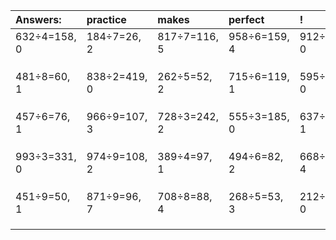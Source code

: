 | Answers: | practice | makes | perfect | ! |
| :--- | :--- | :--- | :--- | :--- |
| 632÷4=158, 0 | 184÷7=26, 2 | 817÷7=116, 5 | 958÷6=159, 4 | 912÷6=152, 0 | 
|   |   |   |   |   | 
|   |   |   |   |   | 
|   |   |   |   |   | 
| 481÷8=60, 1 | 838÷2=419, 0 | 262÷5=52, 2 | 715÷6=119, 1 | 595÷5=119, 0 | 
|   |   |   |   |   | 
|   |   |   |   |   | 
|   |   |   |   |   | 
| 457÷6=76, 1 | 966÷9=107, 3 | 728÷3=242, 2 | 555÷3=185, 0 | 637÷3=212, 1 | 
|   |   |   |   |   | 
|   |   |   |   |   | 
|   |   |   |   |   | 
| 993÷3=331, 0 | 974÷9=108, 2 | 389÷4=97, 1 | 494÷6=82, 2 | 668÷8=83, 4 | 
|   |   |   |   |   | 
|   |   |   |   |   | 
|   |   |   |   |   | 
| 451÷9=50, 1 | 871÷9=96, 7 | 708÷8=88, 4 | 268÷5=53, 3 | 212÷4=53, 0 | 
|   |   |   |   |   | 
|   |   |   |   |   | 
|   |   |   |   |   | 
